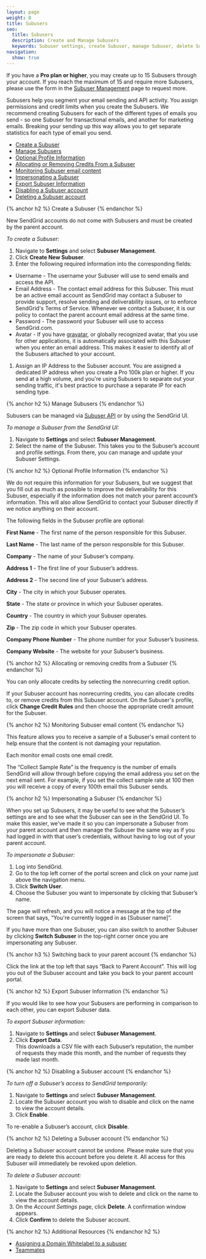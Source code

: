 ```yaml
---
layout: page
weight: 0
title: Subusers
seo:
  title: Subusers
  description: Create and Manage Subusers
  keywords: Subuser settings, create Subuser, manage Subuser, delete Subuser
navigation:
  show: true
---
```


<call-out>

If you have a **Pro plan or higher**, you may create up to 15 Subusers through your account. If you reach the maximum of 15 and require more Subusers, please use the form in the [Subuser Management]({{site.app_url}}/settings/Subusers) page to request more.

</call-out>

Subusers help you segment your email sending and API activity. You assign permissions and credit limits when you create the Subusers. We recommend creating Subusers for each of the different types of emails you send - so one Subuser for transactional emails, and another for marketing emails. Breaking your sending up this way allows you to get separate statistics for each type of email you send.

- [Create a Subuser](#-Create-a-Subuser)
- [Manage Subusers](#-Manage-Subusers)
- [Optional Profile Information](#-Optional-Profile-Information)
- [Allocating or Removing Credits From a Subuser](#-Allocating-or-Removing-Credits-From-a-Subuser)
- [Monitoring Subuser email content](#-Monitoring-Subuser-email-content)
- [Impersonating a Subuser](#-Impersonating-a-Subuser)
- [Export Subuser Information](#-Export-Subuser-Information)
- [Disabling a Subuser account](#-Disabling-Subuser-account)
- [Deleting a Subuser account](#-Deleting-a-Subuser-account)

{% anchor h2 %}
Create a Subuser
{% endanchor %}

New SendGrid accounts do not come with Subusers and must be created by the parent account.

*To create a Subuser:*

1. Navigate to **Settings** and select **Subuser Management**.
1. Click **Create New Subuser**.
1. Enter the following required information into the corresponding fields:
  * Username - The username your Subuser will use to send emails and access the API.
  * Email Address - The contact email address for this Subuser. This must be an active email account as SendGrid may contact a Subuser to provide support,  resolve sending and deliverability issues, or to enforce SendGrid's Terms of Service. Whenever we contact a Subuser, it is our policy to contact the parent account email address at the same time.
  * Password - The password your Subuser will use to access SendGrid.com.
  * Avatar - If you have [gravatar](http://gravatar.com), or globally recognized avatar, that you use for other applications, it is automatically associated with this Subuser when you enter an email address. This makes it easier to identify all of the Subusers attached to your account.

1. Assign an IP Address to the Subuser account.
  You are assigned a dedicated IP address when you create a Pro 100k plan or higher. If you send at a high volume, and you're using Subusers to separate out your sending traffic, it's best practice to purchase a separate IP for each sending type.

{% anchor h2 %}
Manage Subusers
{% endanchor %}

Subusers can be managed via [Subuser API](https://sendgrid.api-docs.io/v3.0/Subusers-api) or by using the SendGrid UI.

*To manage a Subuser from the SendGrid UI:*

1. Navigate to **Settings** and select **Subuser Management**.
1. Select the name of the Subuser. This takes you to the Subuser’s account and profile settings. From there, you can manage and update your Subuser Settings.

{% anchor h2 %}
Optional Profile Information
{% endanchor %}

We do not require this information for your Subusers, but we suggest that you fill out as much as possible to improve the deliverability for this Subuser, especially if the information does not match your parent account’s information. This will also allow SendGrid to contact your Subuser directly if we notice anything on their account.

The following fields in the Subuser profile are optional:

**First Name** - The first name of the person responsible for this Subuser.

**Last Name** - The last name of the person responsible for this Subuser.

**Company** - The name of your Subuser’s company.

**Address 1** - The first line of your Subuser’s address.

**Address 2** - The second line of your Subuser’s address.

**City** - The city in which your Subuser operates.

**State** - The state or province in which your Subuser operates.

**Country** - The country in which your Subuser operates.

**Zip** - The zip code in which your Subuser operates.

**Company Phone Number** - The phone number for your Subuser’s business.

**Company Website** - The website for your Subuser’s business.

{% anchor h2 %}
Allocating or removing credits from a Subuser
{% endanchor %}

<call-out type="warning">

You can only allocate credits by selecting the nonrecurring credit option.

</call-out>

If your Subuser account has nonrecurring credits, you can allocate credits to, or remove credits from this Subuser account. On the Subuser's profile, click **Change Credit Rules** and then choose the appropriate credit amount for the Subuser.

{% anchor h2 %}
Monitoring Subuser email content
{% endanchor %}

This feature allows you to receive a sample of a Subuser's email content to help ensure that the content is not damaging your reputation.
<call-out type="warning">

Each monitor email costs one email credit.

</call-out>

The “Collect Sample Rate” is the frequency is the number of emails SendGrid will allow through before copying the email address you set on the next email sent. For example, if you set the collect sample rate at 100 then you will receive a copy of every 100th email this Subuser sends.

{% anchor h2 %}
Impersonating a Subuser
{% endanchor %}

When you set up Subusers, it may be useful to see what the Subuser’s settings are and to see what the Subuser can see in the SendGrid UI.
To make this easier, we’ve made it so you can impersonate a Subuser from your parent account and then manage the Subuser the same way as if you had logged in with that user’s credentials, without having to log out of your parent account.

*To impersonate a Subuser:*

1. Log into SendGrid.
2. Go to the top left corner of the portal screen and click on your name just above the navigation menu.
3. Click **Switch User**.
4. Choose the Subuser you want to impersonate by clicking that Subuser’s name.

The page will refresh, and you will notice a message at the top of the screen that says, “You're currently logged in as [Subuser name]”.

If you have more than one Subuser, you can also switch to another Subuser by clicking **Switch Subuser** in the top-right corner once you are impersonating any Subuser.

{% anchor h3 %}
Switching back to your parent account
{% endanchor %}

Click the link at the top left that says “Back to Parent Account”. This will log you out of the Subuser account and take you back to your parent account portal.


{% anchor h2 %}
Export Subuser Information
{% endanchor %}

If you would like to see how your Subusers are performing in comparison to each other, you can export Subuser data.

*To export Subuser information:*

1. Navigate to **Settings** and select **Subuser Management**.
1. Click **Export Data**.
 <br>This downloads a CSV file with each Subuser’s reputation, the number of requests they made this month, and the number of requests they made last month.

 {% anchor h2 %}
Disabling a Subuser account
{% endanchor %}

*To turn off a Subuser’s access to SendGrid temporarily:*

1. Navigate to **Settings** and select **Subuser Management**.
1. Locate the Subuser account you wish to disable and click on the name to view the account details.
1. Click **Enable**.

To re-enable a Subuser’s account, click **Disable**.

{% anchor h2 %}
Deleting a Subuser account
{% endanchor %}

<call-out type="warning">

Deleting a Subuser account cannot be undone. Please make sure that you are ready to delete this account before you delete it. All access for this Subuser will immediately be revoked upon deletion.

</call-out>

*To delete a Subuser account:*

1. Navigate to **Settings** and select **Subuser Management**.
1. Locate the Subuser account you wish to delete and click on the name to view the account details.
1. On the *Account Settings* page, click **Delete**.
   A confirmation window appears.
1. Click **Confirm** to delete the Subuser account.

{% anchor h2 %}
Additional Resources
{% endanchor h2 %}

- [Assigning a Domain Whitelabel to a subuser]({{root_url}}/Classroom/Basics/Whitelabel/setup_domain_whitelabel.html#-Assigning-a-subuser)
- [Teammates]({{root_url}}/User_Guide/Settings/teammates.html)
